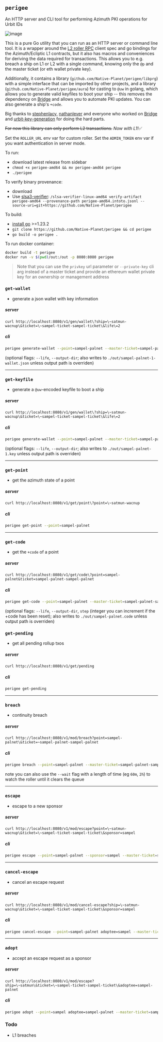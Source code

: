 ## `perigee`

An HTTP server and CLI tool for performing Azimuth PKI operations for Urbit IDs

![image](https://github.com/user-attachments/assets/4c252a1c-72d5-497d-aca3-8dd3dd958a47)

This is a pure Go utility that you can run as an HTTP server or command line tool. It is a wrapper around the [L2 roller RPC](https://urbit.github.io/roller-rpc-client/) client spec and go bindings for the Azimuth/Ecliptic L1 contracts, but it also has macros and conveniences for deriving the data required for transactions. This allows you to e.g. breach a ship on L1 or L2 with a single command, knowing only the `@p` and the master ticket (or eth wallet private key). 

Additionally, it contains a library (`github.com/Native-Planet/perigee/libprg`) with a simple interface that can be imported by other projects, and a library (`github.com/Native-Planet/perigee/aura`) for casting to `@uw` in golang, which allows you to generate valid keyfiles to boot your ship -- this removes the dependency on [Bridge](https://bridge.urbit.org) and allows you to automate PKI updates. You can also generate a ship's `+code`.

Big thanks to [stephenlacy](https://github.com/stephenlacy/go-urbit), [nathanlever](https://github.com/nathanlever/keygen) and everyone who worked on [Bridge](https://github.com/urbit/bridge) and [urbit-key-generation](https://github.com/urbit/urbit-key-generation) for doing the hard parts.

~~For now this library can only perform L2 transactions.~~ *Now with L1!*✅

Set the `ROLLER_URL` env var for custom roller. Set the `ADMIN_TOKEN` env var if you want authentication in server mode.

To run:
- download latest release from sidebar
- `chmod +x perigee-amd64 && mv perigee-amd64 perigee`
- `./perigee`
  
To verify binary provenance:
- download 
- Use [slsa3-verifier](https://github.com/slsa-framework/slsa-verifier): `/slsa-verifier-linux-amd64 verify-artifact perigee-amd64 --provenance-path perigee-amd64.intoto.jsonl --source-uri=git+https://github.com/Native-Planet/perigee`

To build: 
- [install go](https://go.dev/doc/install) >=1.23.2 
- `git clone https://github.com/Native-Planet/perigee && cd perigee`
- `go build -o perigee .`

To run docker container:

```bash
docker build -t perigee
docker run -v $(pwd)/out:/out -p 8080:8080 perigee
```

> Note that you can use the `privkey` url parameter or `--private-key` cli arg instead of a master ticket and provide an ethereum wallet private key for an ownership or management address


### `get-wallet`
- generate a json wallet with key information
##### server

`curl http://localhost:8080/v1/gen/wallet\?ship=\~satmun-wacnup\&ticket=\~sampel-ticket-sampel-ticket\&life\=2`

##### cli
```bash
perigee generate-wallet --point=sampel-palnet --master-ticket=sampel-palnet-sampel-palnet
```

(optional flags: `--life`, `--output-dir`; also writes to `./out/sampel-palnet-1-wallet.json` unless output path is overriden)

---


### `get-keyfile`
- generate a `@uw`-encoded keyfile to boot a ship
##### server

`curl http://localhost:8080/v1/gen/wallet\?ship=\~satmun-wacnup\&ticket=\~sampel-ticket-sampel-ticket\&life\=2`

##### cli
```bash
perigee generate-wallet --point=sampel-palnet --master-ticket=sampel-palnet-sampel-palnet
```

(optional flags: `--life`, `--output-dir`; also writes to `./out/sampel-palnet-1.key` unless output path is overriden)

---

### `get-point` 
- get the azimuth state of a point
##### server

`curl http://localhost:8080/v1/get/point\?point=\~satmun-wacnup`

##### cli
```bash
perigee get-point --point=sampel-palnet
```

---

### `get-code`
- get the `+code` of a point
##### server

`curl http://localhost:8080/v1/get/code\?point=sampel-palnet&ticket=sampel-palnet-sampel-palnet`

##### cli

```bash
perigee get-code --point=sampel-palnet --master-ticket=sampel-palnet-sampel-palnet
```

(optional flags: `--life`, `--output-dir`, `step` (integer you can increment if the +code has been reset); also writes to `./out/sampel-palnet.code` unless output path is overriden)

### `get-pending`
- get all pending rollup txos
##### server

`curl http://localhost:8080/v1/get/pending`

##### cli
```bash
perigee get-pending
```

---



### `breach`
- continuity breach
##### server

`curl http://localhost:8080/v1/mod/breach?point=sampel-palnet\&ticket=~sampel-palnet-sampel-palnet`

##### cli
```bash
perigee breach --point=sampel-palnet --master-ticket=sampel-palnet-sampel-palnet
```
note you can also use the `--wait` flag with a length of time (eg `60m`, `2h`) to watch the roller until it clears the queue

---



### `escape`
- escape to a new sponsor
##### server

`curl http://localhost:8080/v1/mod/escape?point=\~satmun-wacnup\&ticket=\~sampel-ticket-sampel-ticket\&sponsor=sampel`

##### cli
```bash
perigee escape --point=sampel-palnet --sponsor=sampel --master-ticket=sampel-palnet-sampel-palnet
```

---



### `cancel-escape`
- cancel an escape request
##### server

`curl http://localhost:8080/v1/mod/cancel-escape?ship=\~satmun-wacnup\&ticket=\~sampel-ticket-sampel-ticket\&sponsor=sampel`

##### cli
```bash
perigee cancel-escape --point=sampel-palnet adoptee=sampel --master-ticket=sampel-palnet-sampel-palnet
```

---



### `adopt`
- accept an escape request as a sponsor
##### server

`curl http://localhost:8080/v1/mod/escape?ship=\~satmun\&ticket=\~sampel-ticket-sampel-ticket\&adoptee=sampel-palnet`

##### cli
```bash
perigee adopt --point=sampel adoptee=sampel-palnet --master-ticket=sampel-palnet-sampel-palnet
```


### Todo

- L1 breaches
